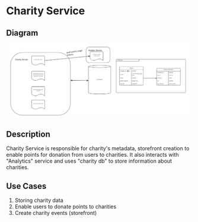 # Charity Service

## Diagram

![Charity Service](../../assets/charity_services.jpg)

## Description

Charity Service is responsible for charity's metadata, storefront creation to enable points for donation from users to charities. It also interacts with "Analytics" service and uses "charity db" to store information about charities.

## Use Cases

1. Storing charity data 
2. Enable users to donate points to charities
3. Create charity events (storefront) 